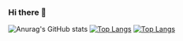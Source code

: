 ### Hi there 👋
![Anurag's GitHub stats](https://github-readme-stats.vercel.app/api?username=mayank2478&show_icons=true&theme=radical)
[![Top Langs](https://github-readme-stats.vercel.app/api/top-langs/?username=mayank2478&hide_progress=true)](https://github.com/anuraghazra/github-readme-stats)
[![Top Langs](https://github-readme-stats.vercel.app/api/top-langs/?username=mayank2478&layout=compact)](https://github.com/anuraghazra/github-readme-stats)
